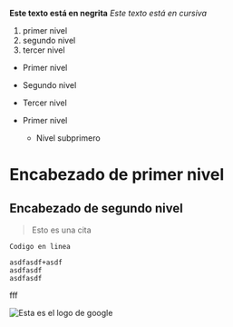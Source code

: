 
**Este texto está en negrita**
*Este texto está en cursiva*

1. primer nivel
2. segundo nivel
3. tercer nivel

* Primer nivel
* Segundo nivel
* Tercer nivel

* Primer nivel
  * Nivel subprimero

# Encabezado de primer nivel
## Encabezado de segundo nivel

> Esto es una cita

`Codigo en linea`

~~~
asdfasdf+asdf
asdfasdf
asdfasdf
~~~
fff

![Esta es el logo de google](http://www.colemancbx.com/wp-content/uploads/2015/09/Logo-Google.jpg)
